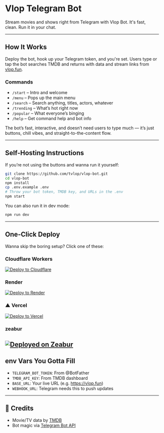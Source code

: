 # Vlop Telegram Bot

Stream movies and shows right from Telegram with Vlop Bot. It's fast, clean. Run it in your chat.

---

## How It Works

Deploy the bot, hook up your Telegram token, and you're set. Users type or tap  the bot searches TMDB and returns with data and stream links from [vlop.fun](https://vlop.fun).

### Commands

- `/start` – Intro and welcome
- `/menu` – Pops up the main menu
- `/search` – Search anything, titles, actors, whatever
- `/trending` – What’s hot right now
- `/popular` – What everyone’s binging
- `/help` – Get command help and bot info

The bot’s fast, interactive, and doesn’t need users to type much — it’s just buttons, chill vibes, and straight-to-the-content flow.

---

##  Self-Hosting Instructions

If you’re not using the buttons and wanna run it yourself:

```bash
git clone https://github.com/tvlop/vlop-bot.git
cd vlop-bot
npm install
cp .env.example .env
# Throw your bot token, TMDB key, and URLs in the .env
npm start
```

You can also run it in dev mode:
```bash
npm run dev
```

---

##  One-Click Deploy

Wanna skip the boring setup? Click one of these:

###  Cloudflare Workers
[![Deploy to Cloudflare](https://deploy.workers.cloudflare.com/button)](https://deploy.workers.cloudflare.com/?url=https://github.com/tvlop/vlop-bot)

### Render
[![Deploy to Render](https://render.com/images/deploy-to-render-button.svg)](https://dashboard.render.com/web/new?repo=https://github.com/tvlop/vlop-bot&env=TELEGRAM_BOT_TOKEN,TMDB_API_KEY,BASE_URL,WEBHOOK_URL)

### ▲ Vercel
[![Deploy to Vercel](https://vercel.com/button)](https://vercel.com/new/clone?repository-url=https://github.com/tvlop/vlop-bot&env=TELEGRAM_BOT_TOKEN,TMDB_API_KEY,BASE_URL,WEBHOOK_URL)

### zeabur

[![Deployed on Zeabur](https://zeabur.com/deployed-on-zeabur-dark.svg)](https://zeabur.com/referral?referralCode=vlopfun&utm_source=mohameodo&utm_campaign=oss)
---

##  env Vars You Gotta Fill

- `TELEGRAM_BOT_TOKEN`: From @BotFather
- `TMDB_API_KEY`: From TMDB dashboard
- `BASE_URL`: Your live URL (e.g. https://vlop.fun)
- `WEBHOOK_URL`: Telegram needs this to push updates

---

## 🤝 Credits

- Movie/TV data by [TMDB](https://www.themoviedb.org/documentation/api)
- Bot magic via [Telegram Bot API](https://core.telegram.org/bots/api)
